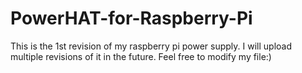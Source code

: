 # PowerHAT-for-Raspberry-Pi
This is the 1st revision of my raspberry pi power supply.
I will upload multiple revisions of it in the future.
Feel free to modify my file:)

